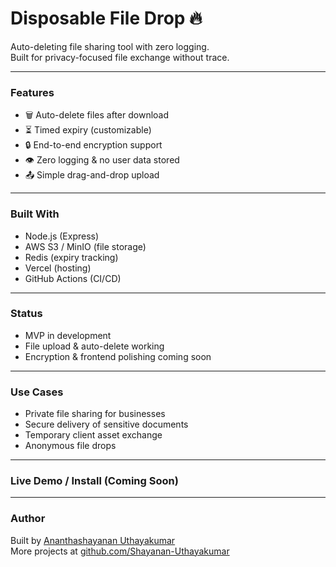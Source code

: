 # Disposable File Drop 🔥

Auto-deleting file sharing tool with zero logging.  
Built for privacy-focused file exchange without trace.

---

### Features

- 🗑️ Auto-delete files after download  
- ⏳ Timed expiry (customizable)  
- 🔒 End-to-end encryption support  
- 👁️ Zero logging & no user data stored  
- 📤 Simple drag-and-drop upload  

---

### Built With

- Node.js (Express)  
- AWS S3 / MinIO (file storage)  
- Redis (expiry tracking)  
- Vercel (hosting)  
- GitHub Actions (CI/CD)  

---

### Status

- MVP in development  
- File upload & auto-delete working  
- Encryption & frontend polishing coming soon  

---

### Use Cases

- Private file sharing for businesses  
- Secure delivery of sensitive documents  
- Temporary client asset exchange  
- Anonymous file drops  

---

### Live Demo / Install (Coming Soon)

---

### Author

Built by [Ananthashayanan Uthayakumar](https://linkedin.com/in/ananthashayanan-uthayakumar-95656134a)  
More projects at [github.com/Shayanan-Uthayakumar](https://github.com/Shayanan-Uthayakumar)
